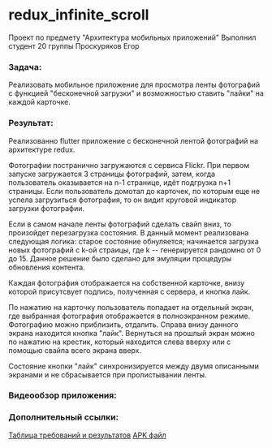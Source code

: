 # redux_infinite_scroll

Проект по предмету "Архитектура мобильных приложений"
Выполнил студент 20 группы Проскуряков Егор

### Задача:
Реализовать мобильное приложение для просмотра ленты фотографий с функцией "бесконечной загрузки" и возможностью ставить "лайки" на каждой карточке.

### Результат:
Реализованно flutter приложение с бесконечной лентой фотографий на архитектуре redux.

Фотографии постранично загружаются с сервиса Flickr. При первом запуске загружается 3 страницы фотографий, затем, когда пользователь оказывается на n-1 странице, идёт подгрузка n+1 страницы. Если пользователь домотал до карточек, по которым еще не успела загрузиться фотография, то он видит круговой индикатор загрузки фотографии.

Если в самом начале ленты фотографий сделать свайп вниз, то произойдет перезагрузка состояния. В данный момент реализована следующая логика: старое состояние обнуляется; начинается загрузка новых фотографий с k-ой страицы, где k -- генерируется рандомно от 0 до 15. Данное решение было сделано для эмуляции процедуры обновления контента.

Каждая фотография отображается на собственной карточке, внизу которой присутсвует подпись, полученная с сервера, и кнопка лайк.

По нажатию на карточку пользователь попадает на отдельный экран, где выбранная фотография отображается в полноэкранном режиме. Фотографию можно приблизить, отдалить. Справа внизу данного экрана находится кнопка "лайк".
Вернуться на прошлый экран можно по нажатию на крестик, который находится слева вверху или с помощью свайпа всего экрана вверх.

Состояние кнопки "лайк" синхронизируется между двумя описанными экранами и не сбрасывается при пролистывании ленты.


### Видеообзор приложения:

### Дополнительный ссылки:
[Таблица требований и результатов](requirements.md)
[APK файл](app-release.apk)
